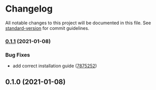 # Changelog

All notable changes to this project will be documented in this file. See [standard-version](https://github.com/conventional-changelog/standard-version) for commit guidelines.

### [0.1.1](https://github.com/raminjafary/sura/compare/v0.1.0...v0.1.1) (2021-01-08)


### Bug Fixes

* add correct installation guide ([7875252](https://github.com/raminjafary/sura/commit/7875252ff146e9ee3beebfd38f67dc2d7981989a))

## 0.1.0 (2021-01-08)
